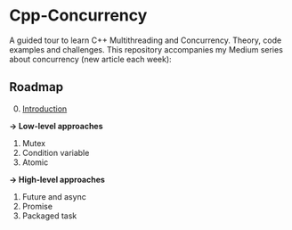 # Cpp-Concurrency
A guided tour to learn C++ Multithreading and Concurrency. Theory, code examples and challenges.
This repository accompanies my Medium series about concurrency (new article each week):

## Roadmap

0. [Introduction](https://medium.com/@valentina.codes/c-multithreading-and-concurrency-introduction-f640ce986fa7)

**→ Low-level approaches**
1. Mutex
1. Condition variable
1. Atomic

**→ High-level approaches**
1. Future and async
1. Promise
1. Packaged task

